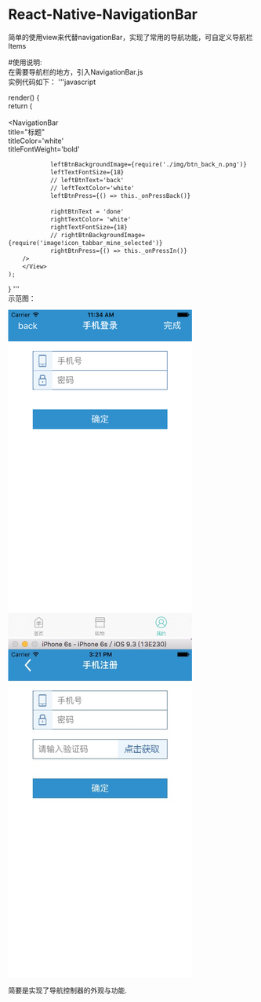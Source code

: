# React-Native-NavigationBar
简单的使用view来代替navigationBar，实现了常用的导航功能，可自定义导航栏Items  

#使用说明:   
在需要导航栏的地方，引入NavigationBar.js  
实例代码如下： 
'''javascript   

render() {   
    return (   
        <View style={styles.contentStyle}>   
            <NavigationBar   
                title="标题"   
                titleColor='white'   
                titleFontWeight='bold'   

                leftBtnBackgroundImage={require('./img/btn_back_n.png')}   
                leftTextFontSize={18}   
                // leftBtnText='back'   
                // leftTextColor='white'   
                leftBtnPress={() => this._onPressBack()}   

                rightBtnText = 'done'   
                rightTextColor= 'white'   
                rightTextFontSize={18}   
                // rightBtnBackgroundImage={require('image!icon_tabbar_mine_selected')}    
                rightBtnPress={() => this._onPressIn()}   
        />   
        </View>   
    );   
}
'''  
示范图：   

![image](https://github.com/mysoulssh/React-Native-NavigationBar/blob/master/ReactNativeTest/HelloWorld/components/img/one.png)   
![image](https://github.com/mysoulssh/React-Native-NavigationBar/blob/master/ReactNativeTest/HelloWorld/components/img/two.png)   

简要是实现了导航控制器的外观与功能.
